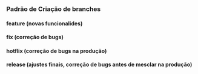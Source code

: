 ### Padrão de Criação de branches
#### feature (novas funcionalides)
#### fix (correção de bugs)
#### hotflix (correção de bugs na produção)
#### release (ajustes finais, correção de bugs antes de mesclar na produção)
